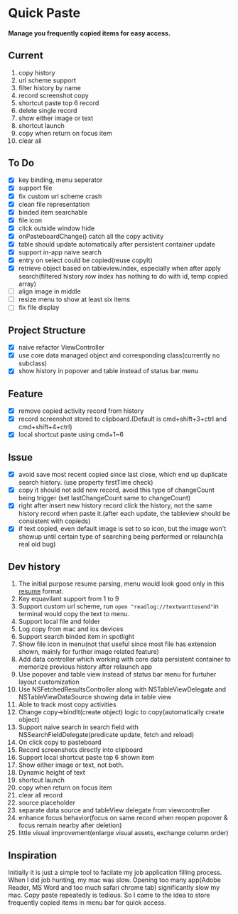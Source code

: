 # Quick Paste
#### Manage you frequently copied items for easy access. 
 
## Current
1. copy history
2. url scheme support
3. filter history by name
4. record screenshot copy
5. shortcut paste top 6 record
6. delete single record
7. show either image or text
8. shortcut launch 
9. copy when return on focus item
10. clear all

## To Do
- [x] key binding, menu seperator 
- [x] support file
- [x] fix custom url scheme crash
- [x] clean file representation
- [x] binded item searchable
- [x] file icon 
- [x] click outside window hide 
- [x] onPasteboardChange() catch all the copy activity
- [x] table should update automatically after persistent container update
- [x] support in-app naive search 
- [x] entry on select could be copied(reuse copyIt)
- [x] retrieve object based on tableview.index, especially when after apply search(filtered history row index has nothing to do with id, temp copied array)
- [ ] align image in middle
- [ ] resize menu to show at least six items
- [ ] fix file display

## Project Structure
- [x] naive refactor ViewController
- [x] use core data managed object and corresponding class(currently no subclass)
- [x] show history in popover and table instead of status bar menu
## Feature
- [x] remove copied activity record from history
- [x] record screenshot stored to clipboard.(Default is cmd+shift+3+ctrl and cmd+shift+4+ctrl) 
- [x] local shortcut paste using cmd+1~6
## Issue
- [x] avoid save most recent copied since last close, which end up duplicate search history. (use property firstTime check)
- [x] copy it should not add new record, avoid this type of changeCount being trigger (set lastChangeCount same to changeCount)
- [x] right after insert new history record click the history, not the same history record when paste it.(after each update, the tableview should be consistent with copieds)
- [x] if text copied, even default image is set to so icon, but the image won't showup until certain type of searching being performed or relaunch(a real old bug)
## Dev history
1. The initial purpose resume parsing, menu would look good only in this [resume](https://www.dropbox.com/s/8r6wm7d8t45pmsc/2019_Resume_Yichi_Zhang.pdf?dl=0) format. 
2. Key equavilant support from 1 to 9
3. Support custom url scheme, run `open "readlog://textwanttosend"`in terminal would copy the text to menu. 
4. Support local file and folder
5. Log copy from mac and ios devices
6. Support search binded item in spotlight
7. Show file icon in menu(not that useful since most file has extension shown, mainly for further image related feature)
8. Add data controller which working with core data persistent container to memorize previous history after relaunch app
9. Use popover and table view instead of status bar menu for furtuher layout customization
10. Use NSFetchedResultsController along with NSTableViewDelegate and NSTableViewDataSource showing data in table view 
11. Able to track most copy activities
12. Change copy->bindIt(create object) logic to copy(automatically create object)
13. Support naive search in search field with NSSearchFieldDelegate(predicate update, fetch and reload)
14. On click copy to pasteboard
15. Record screenshots directly into clipboard
16. Support local shortcut paste top 6 shown item
17. Show either image or text, not both.
18. Dynamic height of text
19. shortcut launch
20. copy when return on focus item
21. clear all record
22. source placeholder
23. separate data source and tableView delegate from viewcontroller
24. enhance focus behavior(focus on same record when reopen popover & focus remain nearby after deletion)
25. little visual improvement(enlarge visual assets, exchange column order)

## Inspiration
Initially it is just a simple tool to facilate my job application filling process. When I did job hunting, my mac was slow. Opening too many app(Adobe Reader, MS Word and too much safari chrome tab) significantly slow my mac. Copy paste repeatedly is tedious. So I came to the idea to store frequently copied items in menu bar for quick access. 